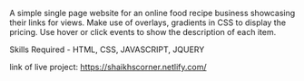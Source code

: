A simple single page website for an online food recipe business showcasing their links for views. 
Make use of overlays, gradients in CSS to display the pricing. Use hover or click events to show the description of each item.

Skills Required - HTML, CSS, JAVASCRIPT, JQUERY

link of live project: https://shaikhscorner.netlify.com/
